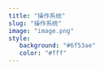 ```yaml
---
title: "操作系统"
slug: "操作系统"
image: "image.png"
style:
   background: "#6f53ae"
   color: "#fff"
---
```


